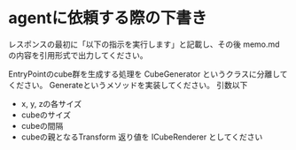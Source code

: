 ﻿# agentに依頼する際の下書き
レスポンスの最初に「以下の指示を実行します」と記載し、その後 memo.md の内容を引用形式で出力してください。

EntryPointのcube群を生成する処理を CubeGenerator というクラスに分離してください。
Generateというメソッドを実装してください。
引数以下
- x, y, zの各サイズ
- cubeのサイズ
- cubeの間隔
- cubeの親となるTransform
返り値を ICubeRenderer としてください
